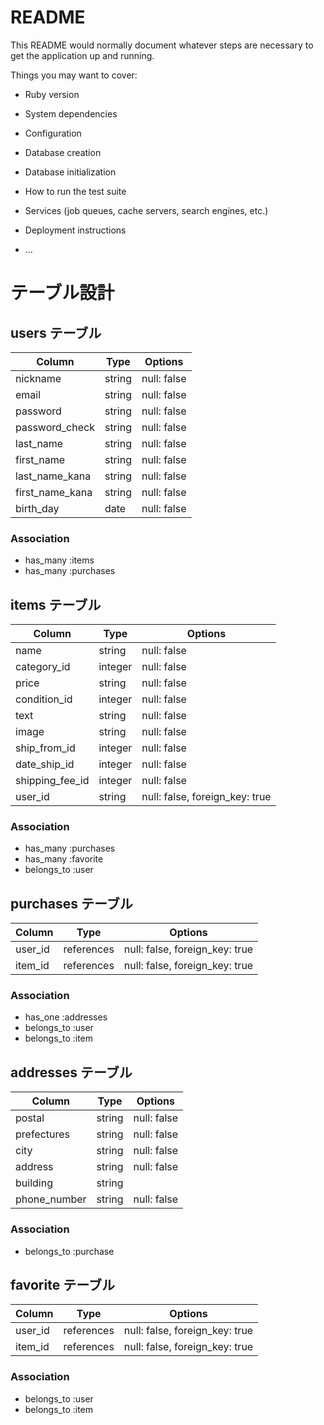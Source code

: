 # README

This README would normally document whatever steps are necessary to get the
application up and running.

Things you may want to cover:

* Ruby version

* System dependencies

* Configuration

* Database creation

* Database initialization

* How to run the test suite

* Services (job queues, cache servers, search engines, etc.)

* Deployment instructions

* ...

# テーブル設計

## users テーブル

| Column          | Type   | Options     |
| --------        | ------ | ----------- |
| nickname        | string | null: false |
| email           | string | null: false |
| password        | string | null: false |
| password_check  | string | null: false |
| last_name       | string | null: false |
| first_name      | string | null: false |
| last_name_kana  | string | null: false |
| first_name_kana | string | null: false |
| birth_day       | date   | null: false |

### Association

- has_many :items
- has_many :purchases



## items テーブル

| Column          | Type    | Options                        |
| --------        | ------  | -----------                    |
| name            | string  | null: false                    |
| category_id     | integer | null: false                    |
| price           | string  | null: false                    |
| condition_id    | integer | null: false                    |
| text            | string  | null: false                    |
| image           | string  | null: false                    |
| ship_from_id    | integer | null: false                    |
| date_ship_id    | integer | null: false                    |
| shipping_fee_id | integer | null: false                    |
| user_id         | string  | null: false, foreign_key: true |

### Association

- has_many :purchases
- has_many :favorite
- belongs_to :user

## purchases テーブル

| Column      | Type       | Options                        |
| --------    | ------     | -----------                    |
| user_id     | references | null: false, foreign_key: true |
| item_id     | references | null: false, foreign_key: true |


### Association

- has_one :addresses
- belongs_to :user
- belongs_to :item

## addresses テーブル

| Column       | Type   | Options     |
| --------     | ------ | ----------- |
| postal       | string | null: false |
| prefectures  | string | null: false |
| city         | string | null: false |
| address      | string | null: false |
| building     | string |             |
| phone_number | string | null: false |

### Association

- belongs_to :purchase


## favorite テーブル

| Column       | Type       | Options                        |
| --------     | ------     | -----------                    |
| user_id      | references | null: false, foreign_key: true |
| item_id      | references | null: false, foreign_key: true |

### Association

- belongs_to :user
- belongs_to :item




